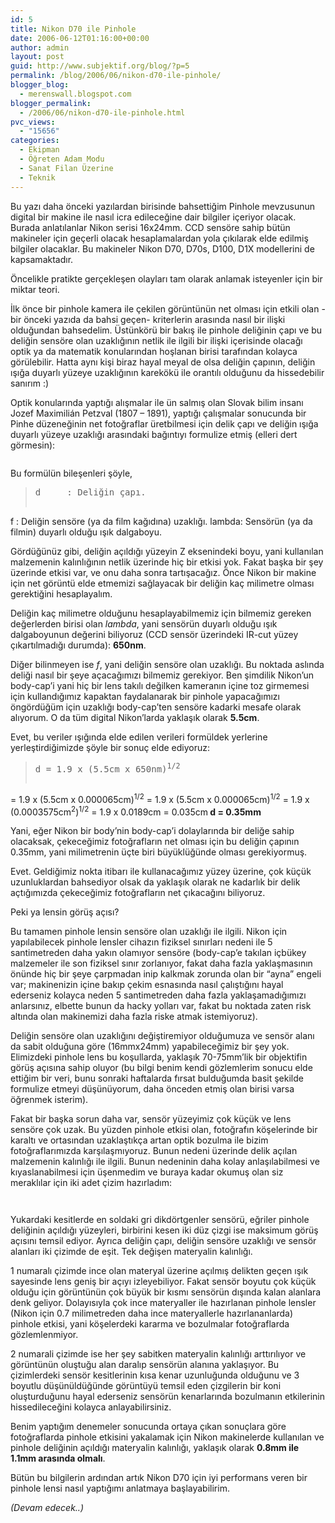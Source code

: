 ```yaml
---
id: 5
title: Nikon D70 ile Pinhole
date: 2006-06-12T01:16:00+00:00
author: admin
layout: post
guid: http://www.subjektif.org/blog/?p=5
permalink: /blog/2006/06/nikon-d70-ile-pinhole/
blogger_blog:
  - merenswall.blogspot.com
blogger_permalink:
  - /2006/06/nikon-d70-ile-pinhole.html
pvc_views:
  - "15656"
categories:
  - Ekipman
  - Öğreten Adam Modu
  - Sanat Filan Üzerine
  - Teknik
---
```

Bu yazı daha önceki yazılardan birisinde bahsettiğim Pinhole mevzusunun digital bir makine ile nasıl icra edileceğine dair bilgiler içeriyor olacak. Burada anlatılanlar Nikon serisi 16x24mm. CCD sensöre sahip bütün makineler için geçerli olacak hesaplamalardan yola çıkılarak elde edilmiş bilgiler olacaklar. Bu makineler Nikon D70, D70s, D100, D1X modellerini de kapsamaktadır.

Öncelikle pratikte gerçekleşen olayları tam olarak anlamak isteyenler için bir miktar teori.

İlk önce bir pinhole kamera ile çekilen görüntünün net olması için etkili olan -bir önceki yazıda da bahsi geçen- kriterlerin arasında nasıl bir ilişki olduğundan bahsedelim. Üstünkörü bir bakış ile pinhole deliğinin çapı ve bu deliğin sensöre olan uzaklığının netlik ile ilgili bir ilişki içerisinde olacağı optik ya da matematik konularından hoşlanan birisi tarafından kolayca görülebilir. Hatta aynı kişi biraz hayal meyal de olsa deliğin çapının, deliğin ışığa duyarlı yüzeye uzaklığının karekökü ile orantılı olduğunu da hissedebilir sanırım :)

Optik konularında yaptığı alışmalar ile ün salmış olan Slovak bilim insanı Jozef Maximilián Petzval (1807 &#8211; 1891), yaptığı çalışmalar sonucunda bir Pinhe düzeneğinin net fotoğraflar üretbilmesi için delik çapı ve deliğin ışığa duyarlı yüzeye uzaklığı arasındaki bağıntıyı formulize etmiş (elleri dert görmesin):

<p style="text-align: center;">
  <img class="aligncenter" style="margin: 0px auto 10px; display: block; text-align: center;" src="{{ site.baseurl }}/images/nikon-d70-ile-pinhole-37c667efddbefe1e9eec48477aefbcd1.png" border="0" alt="" />
</p>

Bu formülün bileşenleri şöyle,

> <pre>d     : Deliğin çapı.
f     : Deliğin sensöre (ya da film kağıdına) uzaklığı.
lambda: Sensörün (ya da filmin) duyarlı olduğu ışık dalgaboyu.</pre>

Gördüğünüz gibi, deliğin açıldığı yüzeyin Z eksenindeki boyu, yani kullanılan malzemenin kalınlığının netlik üzerinde hiç bir etkisi yok. Fakat başka bir şey üzerinde etkisi var, ve onu daha sonra tartışacağız. Önce Nikon bir makine için net görüntü elde etmemizi sağlayacak bir deliğin kaç milimetre olması gerektiğini hesaplayalım.

Deliğin kaç milimetre olduğunu hesaplayabilmemiz için bilmemiz gereken değerlerden birisi olan _lambda_, yani sensörün duyarlı olduğu ışık dalgaboyunun değerini biliyoruz (CCD sensör üzerindeki IR-cut yüzey çıkartılmadığı durumda): **650nm**.

Diğer bilinmeyen ise _f_, yani deliğin sensöre olan uzaklığı. Bu noktada aslında deliği nasıl bir şeye açacağımızı bilmemiz gerekiyor. Ben şimdilik Nikon&#8217;un body-cap&#8217;i yani hiç bir lens takılı değilken kameranın içine toz girmemesi için kullandığımız kapaktan faydalanarak bir pinhole yapacağımızı öngördüğüm için uzaklığı body-cap&#8217;ten sensöre kadarki mesafe olarak alıyorum. O da tüm digital Nikon&#8217;larda yaklaşık olarak **5.5cm**.

Evet, bu veriler ışığında elde edilen verileri formüldek yerlerine yerleştirdiğimizde şöyle bir sonuç elde ediyoruz:

> <pre>d = 1.9 x (5.5cm x 650nm)<sup>1/2</sup>
  = 1.9 x (5.5cm x 0.000065cm)<sup>1/2</sup>
  = 1.9 x (5.5cm x 0.000065cm)<sup>1/2</sup>
  = 1.9 x (0.0003575cm<sup>2</sup>)<sup>1/2</sup>
  = 1.9 x 0.0189cm
  = 0.035cm<strong>
d = 0.35mm</strong></pre>

Yani, eğer Nikon bir body&#8217;nin body-cap&#8217;i dolaylarında bir deliğe sahip olacaksak, çekeceğimiz fotoğrafların net olması için bu deliğin çapının 0.35mm, yani milimetrenin üçte biri büyüklüğünde olması gerekiyormuş.

Evet. Geldiğimiz nokta itibarı ile kullanacağımız yüzey üzerine, çok küçük uzunluklardan bahsediyor olsak da yaklaşık olarak ne kadarlık bir delik açtığımızda çekeceğimiz fotoğrafların net çıkacağını biliyoruz.

Peki ya lensin görüş açısı?

Bu tamamen pinhole lensin sensöre olan uzaklığı ile ilgili. Nikon için yapılabilecek pinhole lensler cihazın fiziksel sınırları nedeni ile 5 santimetreden daha yakın olamıyor sensöre (body-cap&#8217;e takılan içbükey malzemeler ile son fiziksel sınır zorlanıyor, fakat daha fazla yaklaşmasının önünde hiç bir şeye çarpmadan inip kalkmak zorunda olan bir &#8220;ayna&#8221; engeli var; makinenizin içine bakıp çekim esnasında nasıl çalıştığını hayal ederseniz kolayca neden 5 santimetreden daha fazla yaklaşamadığımızı anlarsınız, elbette bunun da hacky yolları var, fakat bu noktada zaten risk altında olan makinemizi daha fazla riske atmak istemiyoruz).

Deliğin sensöre olan uzaklığını değiştiremiyor olduğumuza ve sensör alanı da sabit olduğuna göre (16mmx24mm) yapabileceğimiz bir şey yok. Elimizdeki pinhole lens bu koşullarda, yaklaşık 70-75mm&#8217;lik bir objektifin görüş açısına sahip oluyor (bu bilgi benim kendi gözlemlerim sonucu elde ettiğim bir veri, bunu sonraki haftalarda fırsat bulduğumda basit şekilde formulize etmeyi düşünüyorum, daha önceden etmiş olan birisi varsa öğrenmek isterim).

Fakat bir başka sorun daha var, sensör yüzeyimiz çok küçük ve lens sensöre çok uzak. Bu yüzden pinhole etkisi olan, fotoğrafın köşelerinde bir karaltı ve ortasından uzaklaştıkça artan optik bozulma ile bizim fotoğraflarımızda karşılaşmıyoruz. Bunun nedeni üzerinde delik açılan malzemenin kalınlığı ile ilgili. Bunun nedeninin daha kolay anlaşılabilmesi ve kıyaslanabilmesi için üşenmedim ve buraya kadar okumuş olan siz meraklılar için iki adet çizim hazırladım:

<div>
  <p style="text-align: center;">
    <img class="aligncenter" src="{{ site.baseurl }}/images/nikon-d70-ile-pinhole-pinholelens2-787060.jpg" border="0" alt="" />
  </p>
</div>

<p style="text-align: center;">
  <img class="aligncenter" src="{{ site.baseurl }}/images/nikon-d70-ile-pinhole-pinholelens1-784581.jpg" border="0" alt="" />
</p>

Yukardaki kesitlerde en soldaki gri dikdörtgenler sensörü, eğriler pinhole deliğinin açıldığı yüzeyleri, birbirini kesen iki düz çizgi ise maksimum görüş açısını temsil ediyor. Ayrıca deliğin çapı, deliğin sensöre uzaklığı ve sensör alanları iki çizimde de eşit. Tek değişen materyalin kalınlığı.

1 numaralı çizimde ince olan materyal üzerine açılmış delikten geçen ışık sayesinde lens geniş bir açıyı izleyebiliyor. Fakat sensör boyutu çok küçük olduğu için görüntünün çok büyük bir kısmı sensörün dışında kalan alanlara denk geliyor. Dolayısıyla çok ince materyaller ile hazırlanan pinhole lensler (Nikon için 0.7 milimetreden daha ince materyallerle hazırlananlarda) pinhole etkisi, yani köşelerdeki kararma ve bozulmalar fotoğraflarda gözlemlenmiyor.

2 numarali çizimde ise her şey sabitken materyalin kalınlığı arttırılıyor ve görüntünün oluştuğu alan daralıp sensörün alanına yaklaşıyor. Bu çizimlerdeki sensör kesitlerinin kısa kenar uzunluğunda olduğunu ve 3 boyutlu düşünüldüğünde görüntüyü temsil eden çizgilerin bir koni oluşturduğunu hayal ederseniz sensörün kenarlarında bozulmanın etkilerinin hissedileceğini kolayca anlayabilirsiniz.

Benim yaptığım denemeler sonucunda ortaya çıkan sonuçlara göre fotoğraflarda pinhole etkisini yakalamak için Nikon makinelerde kullanılan ve pinhole deliğinin açıldığı materyalin kalınlığı, yaklaşık olarak **0.8mm ile 1.1mm arasında olmalı**.

Bütün bu bilgilerin ardından artık Nikon D70 için iyi performans veren bir pinhole lensi nasıl yaptığımı anlatmaya başlayabilirim.

_(Devam edecek..)_
